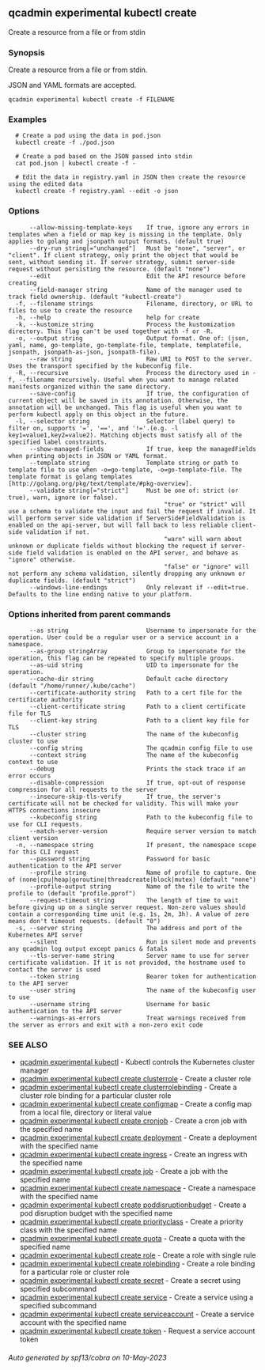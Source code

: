 ## qcadmin experimental kubectl create

Create a resource from a file or from stdin

### Synopsis

Create a resource from a file or from stdin.

 JSON and YAML formats are accepted.

```
qcadmin experimental kubectl create -f FILENAME
```

### Examples

```
  # Create a pod using the data in pod.json
  kubectl create -f ./pod.json
  
  # Create a pod based on the JSON passed into stdin
  cat pod.json | kubectl create -f -
  
  # Edit the data in registry.yaml in JSON then create the resource using the edited data
  kubectl create -f registry.yaml --edit -o json
```

### Options

```
      --allow-missing-template-keys    If true, ignore any errors in templates when a field or map key is missing in the template. Only applies to golang and jsonpath output formats. (default true)
      --dry-run string[="unchanged"]   Must be "none", "server", or "client". If client strategy, only print the object that would be sent, without sending it. If server strategy, submit server-side request without persisting the resource. (default "none")
      --edit                           Edit the API resource before creating
      --field-manager string           Name of the manager used to track field ownership. (default "kubectl-create")
  -f, --filename strings               Filename, directory, or URL to files to use to create the resource
  -h, --help                           help for create
  -k, --kustomize string               Process the kustomization directory. This flag can't be used together with -f or -R.
  -o, --output string                  Output format. One of: (json, yaml, name, go-template, go-template-file, template, templatefile, jsonpath, jsonpath-as-json, jsonpath-file).
      --raw string                     Raw URI to POST to the server.  Uses the transport specified by the kubeconfig file.
  -R, --recursive                      Process the directory used in -f, --filename recursively. Useful when you want to manage related manifests organized within the same directory.
      --save-config                    If true, the configuration of current object will be saved in its annotation. Otherwise, the annotation will be unchanged. This flag is useful when you want to perform kubectl apply on this object in the future.
  -l, --selector string                Selector (label query) to filter on, supports '=', '==', and '!='.(e.g. -l key1=value1,key2=value2). Matching objects must satisfy all of the specified label constraints.
      --show-managed-fields            If true, keep the managedFields when printing objects in JSON or YAML format.
      --template string                Template string or path to template file to use when -o=go-template, -o=go-template-file. The template format is golang templates [http://golang.org/pkg/text/template/#pkg-overview].
      --validate string[="strict"]     Must be one of: strict (or true), warn, ignore (or false).
                                       		"true" or "strict" will use a schema to validate the input and fail the request if invalid. It will perform server side validation if ServerSideFieldValidation is enabled on the api-server, but will fall back to less reliable client-side validation if not.
                                       		"warn" will warn about unknown or duplicate fields without blocking the request if server-side field validation is enabled on the API server, and behave as "ignore" otherwise.
                                       		"false" or "ignore" will not perform any schema validation, silently dropping any unknown or duplicate fields. (default "strict")
      --windows-line-endings           Only relevant if --edit=true. Defaults to the line ending native to your platform.
```

### Options inherited from parent commands

```
      --as string                      Username to impersonate for the operation. User could be a regular user or a service account in a namespace.
      --as-group stringArray           Group to impersonate for the operation, this flag can be repeated to specify multiple groups.
      --as-uid string                  UID to impersonate for the operation.
      --cache-dir string               Default cache directory (default "/home/runner/.kube/cache")
      --certificate-authority string   Path to a cert file for the certificate authority
      --client-certificate string      Path to a client certificate file for TLS
      --client-key string              Path to a client key file for TLS
      --cluster string                 The name of the kubeconfig cluster to use
      --config string                  The qcadmin config file to use
      --context string                 The name of the kubeconfig context to use
      --debug                          Prints the stack trace if an error occurs
      --disable-compression            If true, opt-out of response compression for all requests to the server
      --insecure-skip-tls-verify       If true, the server's certificate will not be checked for validity. This will make your HTTPS connections insecure
      --kubeconfig string              Path to the kubeconfig file to use for CLI requests.
      --match-server-version           Require server version to match client version
  -n, --namespace string               If present, the namespace scope for this CLI request
      --password string                Password for basic authentication to the API server
      --profile string                 Name of profile to capture. One of (none|cpu|heap|goroutine|threadcreate|block|mutex) (default "none")
      --profile-output string          Name of the file to write the profile to (default "profile.pprof")
      --request-timeout string         The length of time to wait before giving up on a single server request. Non-zero values should contain a corresponding time unit (e.g. 1s, 2m, 3h). A value of zero means don't timeout requests. (default "0")
  -s, --server string                  The address and port of the Kubernetes API server
      --silent                         Run in silent mode and prevents any qcadmin log output except panics & fatals
      --tls-server-name string         Server name to use for server certificate validation. If it is not provided, the hostname used to contact the server is used
      --token string                   Bearer token for authentication to the API server
      --user string                    The name of the kubeconfig user to use
      --username string                Username for basic authentication to the API server
      --warnings-as-errors             Treat warnings received from the server as errors and exit with a non-zero exit code
```

### SEE ALSO

* [qcadmin experimental kubectl](qcadmin_experimental_kubectl.md)	 - Kubectl controls the Kubernetes cluster manager
* [qcadmin experimental kubectl create clusterrole](qcadmin_experimental_kubectl_create_clusterrole.md)	 - Create a cluster role
* [qcadmin experimental kubectl create clusterrolebinding](qcadmin_experimental_kubectl_create_clusterrolebinding.md)	 - Create a cluster role binding for a particular cluster role
* [qcadmin experimental kubectl create configmap](qcadmin_experimental_kubectl_create_configmap.md)	 - Create a config map from a local file, directory or literal value
* [qcadmin experimental kubectl create cronjob](qcadmin_experimental_kubectl_create_cronjob.md)	 - Create a cron job with the specified name
* [qcadmin experimental kubectl create deployment](qcadmin_experimental_kubectl_create_deployment.md)	 - Create a deployment with the specified name
* [qcadmin experimental kubectl create ingress](qcadmin_experimental_kubectl_create_ingress.md)	 - Create an ingress with the specified name
* [qcadmin experimental kubectl create job](qcadmin_experimental_kubectl_create_job.md)	 - Create a job with the specified name
* [qcadmin experimental kubectl create namespace](qcadmin_experimental_kubectl_create_namespace.md)	 - Create a namespace with the specified name
* [qcadmin experimental kubectl create poddisruptionbudget](qcadmin_experimental_kubectl_create_poddisruptionbudget.md)	 - Create a pod disruption budget with the specified name
* [qcadmin experimental kubectl create priorityclass](qcadmin_experimental_kubectl_create_priorityclass.md)	 - Create a priority class with the specified name
* [qcadmin experimental kubectl create quota](qcadmin_experimental_kubectl_create_quota.md)	 - Create a quota with the specified name
* [qcadmin experimental kubectl create role](qcadmin_experimental_kubectl_create_role.md)	 - Create a role with single rule
* [qcadmin experimental kubectl create rolebinding](qcadmin_experimental_kubectl_create_rolebinding.md)	 - Create a role binding for a particular role or cluster role
* [qcadmin experimental kubectl create secret](qcadmin_experimental_kubectl_create_secret.md)	 - Create a secret using specified subcommand
* [qcadmin experimental kubectl create service](qcadmin_experimental_kubectl_create_service.md)	 - Create a service using a specified subcommand
* [qcadmin experimental kubectl create serviceaccount](qcadmin_experimental_kubectl_create_serviceaccount.md)	 - Create a service account with the specified name
* [qcadmin experimental kubectl create token](qcadmin_experimental_kubectl_create_token.md)	 - Request a service account token

###### Auto generated by spf13/cobra on 10-May-2023
